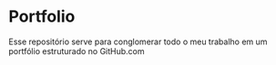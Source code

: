 # Portfolio
Esse repositório serve para conglomerar todo o meu trabalho em um portfólio estruturado no GitHub.com
